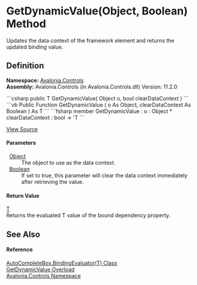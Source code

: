 # GetDynamicValue(Object, Boolean) Method


Updates the data context of the framework element and returns the updated binding value.



## Definition
**Namespace:** <a href="N_Avalonia_Controls">Avalonia.Controls</a>  
**Assembly:** Avalonia.Controls (in Avalonia.Controls.dll) Version: 11.2.0

<Tabs groupId="api-code-preview">
<TabItem value="csharp" label="C#">
```csharp
public T GetDynamicValue(
	Object o,
	bool clearDataContext
)
```
</TabItem>
<TabItem value="vb" label="VB">
```vb
Public Function GetDynamicValue ( 
	o As Object,
	clearDataContext As Boolean
) As T
```
</TabItem>
<TabItem value="fsharp" label="F#">
```fsharp
member GetDynamicValue : 
        o : Object * 
        clearDataContext : bool -> 'T 
```
</TabItem>
</Tabs>



<a href="https://github.com/AvaloniaUI/Avalonia/tree/master/src/Avalonia.Controls/AutoCompleteBox/AutoCompleteBox.cs#L2115" title="View the source code">View Source</a>



#### Parameters
<dl><dt>  <a href="https://learn.microsoft.com/dotnet/api/system.object" target="_blank" rel="noopener noreferrer">Object</a></dt><dd>The object to use as the data context.</dd><dt>  <a href="https://learn.microsoft.com/dotnet/api/system.boolean" target="_blank" rel="noopener noreferrer">Boolean</a></dt><dd>If set to true, this parameter will clear the data context immediately after retrieving the value.</dd></dl>

#### Return Value
<a href="T_Avalonia_Controls_AutoCompleteBox_BindingEvaluator_1">T</a>  
Returns the evaluated T value of the bound dependency property.

## See Also


#### Reference
<a href="T_Avalonia_Controls_AutoCompleteBox_BindingEvaluator_1">AutoCompleteBox.BindingEvaluator(T) Class</a>  
<a href="Overload_Avalonia_Controls_AutoCompleteBox_BindingEvaluator_1_GetDynamicValue">GetDynamicValue Overload</a>  
<a href="N_Avalonia_Controls">Avalonia.Controls Namespace</a>  

